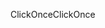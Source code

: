 <span data-ttu-id="db301-101">ClickOnce</span><span class="sxs-lookup"><span data-stu-id="db301-101">ClickOnce</span></span>